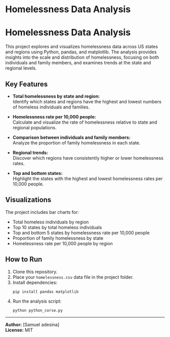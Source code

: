 # Homelessness Data Analysis
# Homelessness Data Analysis

This project explores and visualizes homelessness data across US states and regions using Python, pandas, and matplotlib. The analysis provides insights into the scale and distribution of homelessness, focusing on both individuals and family members, and examines trends at the state and regional levels.

## Key Features

- **Total homelessness by state and region:**  
  Identify which states and regions have the highest and lowest numbers of homeless individuals and families.

- **Homelessness rate per 10,000 people:**  
  Calculate and visualize the rate of homelessness relative to state and regional populations.

- **Comparison between individuals and family members:**  
  Analyze the proportion of family homelessness in each state.

- **Regional trends:**  
  Discover which regions have consistently higher or lower homelessness rates.

- **Top and bottom states:**  
  Highlight the states with the highest and lowest homelessness rates per 10,000 people.

## Visualizations

The project includes bar charts for:
- Total homeless individuals by region
- Top 10 states by total homeless individuals
- Top and bottom 5 states by homelessness rate per 10,000 people
- Proportion of family homelessness by state
- Homelessness rate per 10,000 people by region

## How to Run

1. Clone this repository.
2. Place your `homelessness.csv` data file in the project folder.
3. Install dependencies:
   ```
   pip install pandas matplotlib
   ```
4. Run the analysis script:
   ```
   python python_corse.py
   ```

---

**Author:** [Samuel adesina]  
**License:** MIT